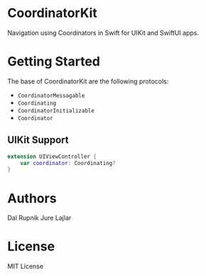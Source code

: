 # CoordinatorKit

Navigation using Coordinators in Swift for UIKit and SwiftUI apps.

# Getting Started

The base of CoordinatorKit are the following protocols:

- `CoordinatorMessagable`
- `Coordinating`
- `CoordinatorInitializable`
- `Coordinator`

## UIKit Support

```swift
extension UIViewController {
    var coordinator: Coordinating?
}
```

# Authors

Dal Rupnik
Jure Lajlar

# License

MIT License
